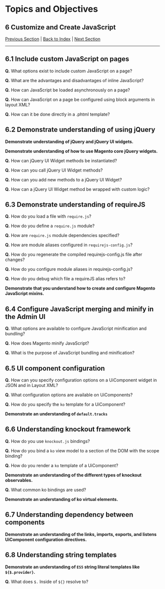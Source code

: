 # Topics and Objectives

## **6** Customize and Create JavaScript  

[Previous Section](./5.md) | [Back to Index](./) | [Next Section](./7.md)


------

## **6.1**  Include custom JavaScript on pages

**Q.** What options exist to include custom JavaScript on a page?

**Q.** What are the advantages and disadvantages of inline JavaScript?

**Q.** How can JavaScript be loaded asynchronously on a page?

**Q.** How can JavaScript on a page be configured using block arguments in layout XML?

**Q.** How can it be done directly in a .phtml template?

## **6.2**  Demonstrate understanding of using jQuery

**Demonstrate understanding of jQuery and jQuery UI widgets.** 

**Demonstrate understanding of how to use Magento core jQuery widgets.** 

**Q.** How can jQuery UI Widget methods be instantiated?

**Q.** How can you call jQuery UI Widget methods?

**Q.** How can you add new methods to a jQuery UI Widget?

**Q.** How can a jQuery UI Widget method be wrapped with custom logic? 

## **6.3**  Demonstrate understanding of requireJS 

**Q.** How do you load a file with `require.js`?

**Q.** How do you define a `require.js` module?

**Q.** How are `require.js` module dependencies specified?

**Q.** How are module aliases configured in `requirejs-config.js`?

**Q.** How do you regenerate the compiled requirejs-config.js file after changes?

**Q.** How do you configure module aliases in requirejs-config.js?

**Q.** How do you debug which file a requireJS alias refers to?

**Demonstrate that you understand how to create and configure Magento JavaScript mixins.**

## **6.4**  Configure JavaScript merging and minify in the Admin UI

**Q.** What options are available to configure JavaScript minification and bundling?

**Q.** How does Magento minify JavaScript?

**Q.** What is the purpose of JavaScript bundling and minification?
 
## **6.5**  UI component configuration

**Q.** How can you specify configuration options on a UiComponent widget in JSON and in Layout XML?

**Q.** What configuration options are available on UiComponents?

**Q.** How do you specify the `ko` template for a UiComponent?

**Demonstrate an understanding of `default.tracks`**

## **6.6**  Understanding knockout framework

**Q.** How do you use `knockout.js` bindings?

**Q.** How do you bind a `ko` view model to a section of the DOM with the scope binding?

**Q.** How do you render a `ko` template of a UiComponent?

**Demonstrate an understanding of the different types of knockout observables.** 

**Q.** What common ko bindings are used?

**Demonstrate an understanding of ko virtual elements.** 

## **6.7**  Understanding dependency between components

**Demonstrate an understanding of the links, imports, exports, and listens UiComponent configuration directives.** 

## **6.8**  Understanding string templates

**Demonstrate an understanding of `ES5` string literal templates like `${$.provider}`.** 

**Q.** What does `$.` Inside of `${}` resolve to? 

